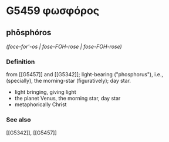 # G5459 φωσφόρος

## phōsphóros

_(foce-for'-os | fose-FOH-rose | fose-FOH-rose)_

### Definition

from [[G5457]] and [[G5342]]; light-bearing ("phosphorus"), i.e., (specially), the morning-star (figuratively); day star.

- light bringing, giving light
- the planet Venus, the morning star, day star
- metaphorically Christ

### See also

[[G5342]], [[G5457]]


